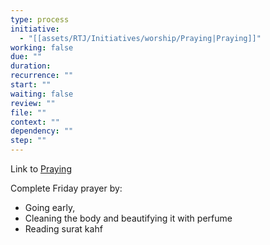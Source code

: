 ```yaml
---
type: process
initiative:
  - "[[assets/RTJ/Initiatives/worship/Praying|Praying]]"
working: false
due: ""
duration: 
recurrence: ""
start: ""
waiting: false
review: ""
file: ""
context: ""
dependency: ""
step: ""
---
```


Link to [Praying](assets/RTJ/Initiatives/worship/Praying.md)

Complete Friday prayer by:

* Going early,
* Cleaning the body and beautifying it with perfume
* Reading surat kahf
